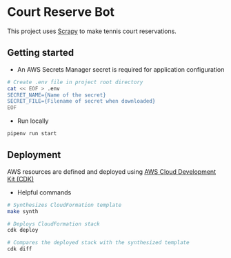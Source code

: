 # Court Reserve Bot
This project uses [Scrapy](https://docs.scrapy.org/en/latest/index.html) to make tennis court reservations.
## Getting started

- An AWS Secrets Manager secret is required for application configuration
```sh
# Create .env file in project root directory
cat << EOF > .env
SECRET_NAME={Name of the secret}
SECRET_FILE={Filename of secret when downloaded}
EOF
```

- Run locally
```sh
pipenv run start
```

## Deployment
AWS resources are defined and deployed using [AWS Cloud Development Kit (CDK)](https://docs.aws.amazon.com/cdk/latest/guide/cli.html)

- Helpful commands
```sh
# Synthesizes CloudFormation template
make synth

# Deploys CloudFormation stack
cdk deploy

# Compares the deployed stack with the synthesized template
cdk diff
```
